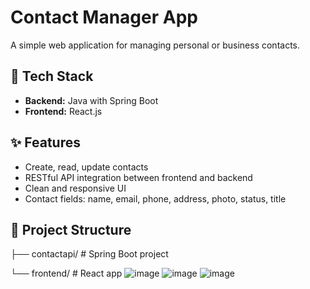 # Contact Manager App

A simple web application for managing personal or business contacts.

## 🔧 Tech Stack

- **Backend:** Java with Spring Boot
- **Frontend:** React.js

## ✨ Features

- Create, read, update contacts
- RESTful API integration between frontend and backend
- Clean and responsive UI
- Contact fields: name, email, phone, address, photo, status, title

## 📁 Project Structure

├── contactapi/ # Spring Boot project

└── frontend/ # React app
![image](https://github.com/user-attachments/assets/2ef1f886-b6d5-487c-926f-274bc91e22eb)
![image](https://github.com/user-attachments/assets/c14682ff-8aac-494b-a0ce-65ea6fed5629)
![image](https://github.com/user-attachments/assets/ed93b981-e239-44e6-86b8-c5f720b658c2)
